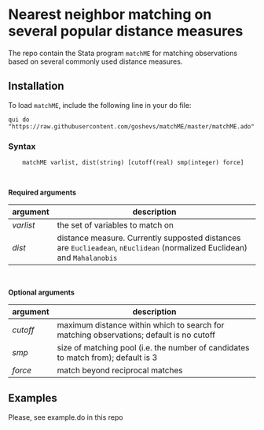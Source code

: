 # Nearest neighbor matching on several popular distance measures

The repo contain the Stata program `matchME` for matching observations based on several commonly used distance measures.

## Installation

To load `matchME`, include the following line in your do file:

```
qui do "https://raw.githubusercontent.com/goshevs/matchME/master/matchME.ado"
```

### Syntax

```
	matchME varlist, dist(string) [cutoff(real) smp(integer) force]
```
<br>

**Required arguments**


| argument    | description            |
|-------------|------------------------|
| *varlist*   | the set of variables to match on |
| *dist*      | distance measure. Currently supposted distances are `Euclieadean`, `nEuclidean` (normalized Euclidean) and `Mahalanobis` |

<br>

**Optional arguments**


| argument       | description            |
|----------------|------------------------|
| *cutoff*       | maximum distance within which to search for matching observations; default is no cutoff |
| *smp*          | size of matching pool (i.e. the number of candidates to match from); default is 3|
| *force*        | match beyond reciprocal matches |

## Examples

Please, see example.do in this repo